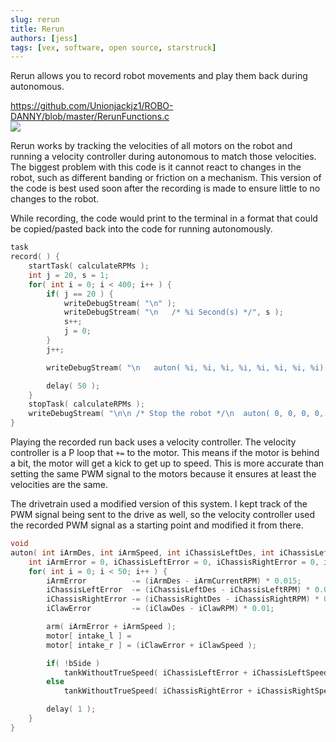 ```yaml
---
slug: rerun
title: Rerun
authors: [jess]
tags: [vex, software, open source, starstruck]
---
```


Rerun allows you to record robot movements and play them back during autonomous.

https://github.com/Unionjackjz1/ROBO-DANNY/blob/master/RerunFunctions.c  
![](banner.gif)

<!--truncate-->

Rerun works by tracking the velocities of all motors on the robot and running a velocity controller during autonomous to match those velocities.  The biggest problem with this code is it cannot react to changes in the robot, such as different banding or friction on a mechanism.  This version of the code is best used soon after the recording is made to ensure little to no changes to the robot.  

While recording, the code would print to the terminal in a format that could be copied/pasted back into the code for running autonomously. 
```cpp
task
record( ) {
    startTask( calculateRPMs );
    int j = 20, s = 1;
    for( int i = 0; i < 400; i++ ) {
        if( j == 20 ) {
            writeDebugStream( "\n" );
            writeDebugStream( "\n   /* %i Second(s) */", s );
            s++;
            j = 0;
        }
        j++;

        writeDebugStream( "\n   auton( %i, %i, %i, %i, %i, %i, %i, %i);", iArmCurrentRPM, motor[ arm_l1 ], iChassisLeftRPM, motor[ chassis_l ], iChassisRightRPM, motor[ chassis_r ], iClawRPM, motor[ intake_l ] );

        delay( 50 );
    }
    stopTask( calculateRPMs );
    writeDebugStream( "\n\n /* Stop the robot */\n  auton( 0, 0, 0, 0, 0, 0, %i, %i );", iClawRPM, motor[ intake_l ] );
}
```

Playing the recorded run back uses a velocity controller.  The velocity controller is a P loop that `+=` to the motor.  This means if the motor is behind a bit, the motor will get a kick to get up to speed.  This is more accurate than setting the same PWM signal to the motors because it ensures at least the velocities are the same.  

The drivetrain used a modified version of this system.  I kept track of the PWM signal being sent to the drive as well, so the velocity controller used the recorded PWM signal as a starting point and modified it from there. 

```cpp
void
auton( int iArmDes, int iArmSpeed, int iChassisLeftDes, int iChassisLeftSpeed, int iChassisRightDes, int iChassisRightSpeed, int iClawDes, int iClawSpeed ) {
    int iArmError = 0, iChassisLeftError = 0, iChassisRightError = 0, iClawError = 0;
    for( int i = 0; i < 50; i++ ) {
        iArmError          -= (iArmDes - iArmCurrentRPM) * 0.015;
        iChassisLeftError  -= (iChassisLeftDes - iChassisLeftRPM) * 0.01;
        iChassisRightError -= (iChassisRightDes - iChassisRightRPM) * 0.01;
        iClawError         -= (iClawDes - iClawRPM) * 0.01;

        arm( iArmError + iArmSpeed );
        motor[ intake_l ] =
        motor[ intake_r ] = (iClawError + iClawSpeed );

        if( !bSide )
            tankWithoutTrueSpeed( iChassisLeftError + iChassisLeftSpeed, iChassisRightError + iChassisRightSpeed );
        else
            tankWithoutTrueSpeed( iChassisRightError + iChassisRightSpeed, iChassisLeftError + iChassisLeftSpeed );

        delay( 1 );
    }
}
```